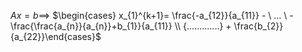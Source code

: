 
$Ax = b \implies$
$\begin{cases} x_{1}^{k+1}= \frac{-a_{12}}{a_{11}} - \ ... \ - \frac{\frac{a_{n}}{a_{n}}+b_{1}}{a_{11}} \\ {.............} + \frac{b_{2}}{a_{22}}\end{cases}$